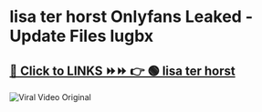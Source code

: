 
 # lisa ter horst Onlyfans Leaked - Update Files lugbx

## <h2><a href="https://clipsfans.com/lisa_ter_horst&ref=git">🔗 Click to LINKS ⏩⏩ 👉 🟢 lisa ter horst </a></h2>

<a href="https://clipsfans.com/lisa_ter_horst&ref=git" rel="nofollow" data-target="animated-image.originalLink"><img src="https://i.ibb.co.com/xMMVF88/686577567.gif" alt="Viral Video Original" style="max-width: 100%; display: inline-block;" data-target="animated-image.originalImage"></a>

